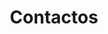 ---
title: "Contactos"
description : "this is a meta description"

office:
  title : "Escritório Principal"
  mobile : "963852741"
  email : "demo@email.com"
  location : "Dhaka, Bangladedsh"
  content : "Lorem ipsum dolor sit amet, consetetur sadipscing elitr, sed diam nonumy eirmod tempor invidunt ut labore et dolore magna"

# opennig hour
opennig_hour:
  title : "Horário de Funcionamento"
  day_time:
    - "Segunda: 9:00 – 19:00"
    - "Terça: 9:00 – 19:00"
    - "Quarta: 9:00 – 19:00"
    - "Quinta: 9:00 – 19:00"
    - "Sexta: 9:00 – 19:00"
    - "Sábado: 9:00 – 19:00"
    - "Domingo: 9:00 – 19:00"
    
draft: false
---